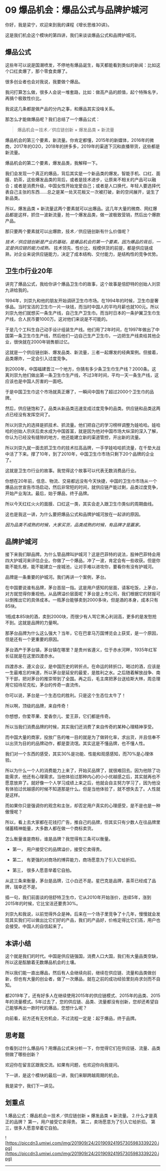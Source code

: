 # 09 爆品机会：爆品公式与品牌护城河

你好，我是梁宁，欢迎来到我的课程《增长思维30讲》。

这是我们机会这个模块的第四讲，我们来谈谈爆品公式和品牌护城河。

## 爆品公式

这些年可以说是国潮喷发，不停地有爆品诞生，每天都能看到类似的新闻：比如这个口红卖爆了，那个零食卖爆了。

很多创业者也会对我说，我要做个爆品。

我问打算怎么做，很多人会说一堆套路，比如：做高产品的颜值，起个特殊名字，再搞个极致性价比。

我说这几条都是做产品的分内之事，和爆品其实没啥关系。

那怎么才能做爆品呢？我们总结了一个爆品公式：

> 爆品机会＝技术／供应链创新 × 爆发品类 × 新流量

爆品机会的第三个要素，新流量。你肯定都懂，2015年的新媒体，2016年的微商，2017年的O2O，2018年的拼多多，2019年的渠道下沉和直播带货，这些都是新流量。

爆品机会的第二个要素，爆发品类，我解释一下。

我们会发现一个真正的爆品，背后其实是一个新品类的爆发。智能手机、口红、面膜、奶茶，这些爆发品类的背后，或者是技术进步，让原来不相关的产品可以融合；或者是消费升级，中国女性开始宠爱自己；或者是人口换代，年轻人要选择代表自己主张的东西……总之是某一处天花板又一次被打破，新的空间展开，诞生了新品类。

所以，爆发品类 × 新流量这两个要素就可以出爆品。这几年大量的微商、网红爆品都是这样，抓住一波新流量，抢一个爆发品类，做一波极致营销，然后出个爆款产品。

那只要两个要素就可以出爆款，技术／供应链创新有什么价值呢？

 *技术／供应链创新是产业的基础，是爆品机会的第一个要素。因为爆品的背后，一定是供应链的能力成熟。* 技术领先、性价比、规模供货的前提，都是供应链成熟，对企业来说供应链能力，决定了成本结构、交付能力，是结构性的竞争优势。

## 卫生巾行业20年

讲完了爆品公式，我给你讲个爆品卫生巾的故事，这个故事是倍舒特的创始人刘崇九讲给我的。

1994年，刘崇九和他的朋友开始调研卫生巾市场。在1994年的时候，卫生巾是奢侈品。当时宝洁的卫生巾一片一块钱，而当时中国人的平均月薪也就100元。所以刘崇九他们就想买一条生产线，自己生产卫生巾。而当时日本的一条护翼卫生巾生产线，合人民币要1000万。这对他们来说是不可能的。

于是几个工科生自己动手设计组装生产线。他们用了2年时间，在1997年做出了中国第一条卫生巾生产线，然后他们一边自己生产卫生巾，一边把生产线卖给其他企业，很快就在2000年销售额过亿。

这就是一个供应链创新、爆发品类、新流量，三者一起爆发的经典案例。但接着，品类爆炸，一定会引入过度竞争。

到2000年，中国福建晋江一个地方，你猜有多少条卫生巾生产线？2000条。这离刘崇九他们做出第一条卫生巾生产线，不过3年时间，平均一天一条生产线，这应该也是中国人厉害的一面吧。

于是中国卫生巾这个市场就真正爆了，一瞬间中国有了超过2000个卫生巾的品牌。

然后，供应链饱和了。品类从新品类迅速变成过度竞争的品类。供应链和品类这两点已经没有发挥空间了。

所以刘崇九的选择是抓技术、抓流量。他们把自己的学习榜样调整为娃哈哈。娃哈哈的创始人宗庆后卖水成为中国首富，就是因为他对中国市场大纵深的深入了解，你认为已经没有缝隙的地方，他还能建立新的渠道管控，开出新的流量。

所以刘崇九就一面去抓卫生巾的技术拉高品牌，一手学娃哈哈抓流量，在千垫大战中活了下来。撑了10年，到了2010年，中国卫生巾市场只剩下20个品牌的企业了。

这就是卫生巾行业的故事。我觉得这个故事可以代表无数消费品行业。

你想在20年前，信息、物流、交易都远没有今天快捷，中国的卫生巾市场从一个爆品出世宣告市场启动，然后非常短的时间，就供应链产能过剩，品类过度竞争，开始产业淘汰。最后，始于爆品，终于品牌。

所以今天红红火火的面膜、口红这一类，其实会走入跟卫生巾类似的周期曲线。

这也是我这一讲，为什么要把爆品公式和品牌护城河放在一起讲的原因。

 *因为品类不成熟的时候，大家买货，品类成熟的时候，有品牌才是赢家。*

## 品牌护城河

接下来我们聊品牌。为什么管品牌叫护城河？这是巴菲特的说法，股神巴菲特会用四大护城河来评估企业。你做了一个爆品，冲了一波，肯定会有一些收获。但是你能不能扎根，能不能建立一座城池，让对手难以进攻你，要看你有没有护城河。

品牌是一条重要的护城河。我们再讲一个案例，茅台。

在中国要说谁有品牌，茅台首屈一指。这是用户感知的层面，请客吃饭，上茅台，对方就觉得你重视他。从品牌溢价层面呢？茅台是上市公司，我们根据它的财报可以倒推出它的具体成本。一瓶茅台能够卖到2000多块，但是酒的本身，成本只有85块。

1瓶成本85块的酒，卖到2000块，而很少有人骂它黑心利润高，更多的是发愁抢不到。这就是品牌的力量啊。

那茅台品牌为什么这么强大？当年，它在巴拿马万国博览会上获奖，是一个原因，但是还有一个更重要的原因。

茅台酒产于茅台镇，茅台镇在哪里？是贵州省遵义，位于赤水河畔，1935年红军长征就是在这里四渡赤水。

四渡赤水、遵义会议，是中国历史的转折点。在命运的转折口，喝过的酒，应该是一生最难忘的味道，所以茅台是延安的最爱，是胜利之水。之后随着解放战争、南下干部，把对茅台的推崇带到了全国。再之后，毛主席把茅台送给斯大林，周总理用它招待尼克松，茅台的传奇一直流传。

你可以说，茅台是一个生态位的胜利。只是这个生态位太牛了！

所以啊，顶级的品牌，来自传奇！

你想想，你爱苹果、爱香奈儿、爱王菲，它们都是传奇。

所以当我们消费品牌的时候，其实我们还消费了来自传奇的某种心理精神享受。

而中国大量的商家，投放广告的唯一目的就是为了做转化率，求出货，并且信奉不以出货为目的的品牌动作，都是耍流氓。其实这是不懂品牌，也不懂人性。

我们对一个东西的感受，其实30%是功能、性能和观感感知，而70%是心理体验。

所以为什么一个人的消费能力上来了，开始买品牌了，就很难回去。因为他除了功能需求，他还有心理需求。当他体验过那种内心的小小优越感之后，其实就再也不愿意放弃了。就好像一个人学习成绩上来之后，他就会自主努力学习了，因为他没有体验过优越感的时候不知道那是什么。但是当他体验了，就不想失去了。人性就是这样。

而如果你只是强调你的观念和主张，却否定用户真实的心理感受，是不是也是一种傲慢呢？

所以，看上去大家都在花钱打广告，推自己的品牌，但其实只有少数人在往品牌里储蓄精神能量，大多数人都在做一个商标卖货。

怎么衡量谁是商标，谁是品牌？我觉得有三条可以衡量。

* 第一， 用户接受它的品牌溢价，接受它卖得贵。

* 第二， 有更强的对商场的博弈能力，商场愿意为了引入它给折扣。

* 第三， 很多人愿意举着它自拍。

从这三条来衡量，茅台是品牌，江小白还不是。星巴克是品牌，喜茶已经成了品牌，瑞幸还不是。

插一句，我们前面谈的倍舒特卫生巾，它从2010年开始涨价，连续5年，涨到2015年的时候，它比宝洁还要贵30%。

刘崇九和我说，以前觉得外企是神。后来在一个场子里竞争了十几年，慢慢就会发现其实我们可以做出比它们好的产品，我们的产品好，价格定得比它们高，用户也会接受。中国人的自信起来了。

## 本讲小结

这个就是我们的时代。中国是供应链强国，消费人口大国，我们有大量品类空缺，所以这是酝酿着无数爆品机会的土壤。

所以我们能一直出爆品，然后有人会继续向前，继续在供应链、流量和品类做创新，但也有大量的创业者，做了一次爆品，就在之前的成功经验里刻舟求剑而不自知。

都2019年了，还有好多人在继续使用2015年的供应链模式、2015年的品类、2015年的流量模式。5年过去了，您的供应链、品类、流量都没有创新，您却还希望自己能够再出一款时代的爆品，您想什么呢？

向前看，前方还有无穷机会，不过流程一定是：起于爆品，终于品牌。

## 思考题

你看到过什么爆品吗？用爆品公式来分析一下，你觉得它们在供应链、流量、品类侧做了哪些创新？

欢迎你在留言区跟我交流。如果有问题，也欢迎你向我提问。

下一讲，是这个模块的最后一讲，我们来聊跨越周期的机会。

我是梁宁，我们下一讲见。

## 划重点

1.爆品公式：爆品机会＝技术／供应链创新 × 爆发品类 × 新流量。
2.什么才是真正的品牌？
第一，用户接受它卖得贵。
第二，卖场愿意为了引入它给折扣。
第三，很多人愿意举着它自拍。

![https://piccdn3.umiwi.com/img/201909/24/201909241957305983339220.jpg](https://piccdn3.umiwi.com/img/201909/24/201909241957305983339220.jpg)

---
